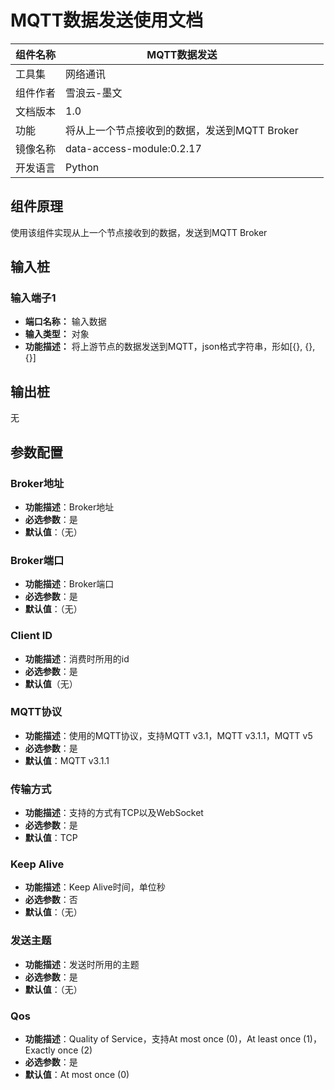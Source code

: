 # MQTT数据发送使用文档
| 组件名称 | MQTT数据发送 |  |  |
| --- | --- | --- | --- |
| 工具集 | 网络通讯 |  |  |
| 组件作者 | 雪浪云-墨文 |  |  |
| 文档版本 | 1.0 |  |  |
| 功能 | 将从上一个节点接收到的数据，发送到MQTT Broker |  |  |
| 镜像名称 | data-access-module:0.2.17 |  |  |
| 开发语言 | Python |  |  |

## 组件原理
使用该组件实现从上一个节点接收到的数据，发送到MQTT Broker

## 输入桩

### 输入端子1

- **端口名称：** 输入数据
- **输入类型：** 对象
- **功能描述：** 将上游节点的数据发送到MQTT，json格式字符串，形如[{}, {}, {}]

## 输出桩

无

## 参数配置

### Broker地址
- **功能描述**：Broker地址
- **必选参数**：是
- **默认值**：（无）

### Broker端口
- **功能描述**：Broker端口
- **必选参数**：是
- **默认值**：（无）

### Client ID
- **功能描述**：消费时所用的id
- **必选参数**：是
- **默认值**（无）

### MQTT协议
- **功能描述**：使用的MQTT协议，支持MQTT v3.1，MQTT v3.1.1，MQTT v5
- **必选参数**：是
- **默认值**：MQTT v3.1.1

### 传输方式
- **功能描述**：支持的方式有TCP以及WebSocket
- **必选参数**：是
- **默认值**：TCP

### Keep Alive
- **功能描述**：Keep Alive时间，单位秒
- **必选参数**：否
- **默认值**：（无）

### 发送主题
- **功能描述**：发送时所用的主题
- **必选参数**：是
- **默认值**：（无）

### Qos
- **功能描述**：Quality of Service，支持At most once (0)，At least once (1)，Exactly once (2)
- **必选参数**：是
- **默认值**：At most once (0)